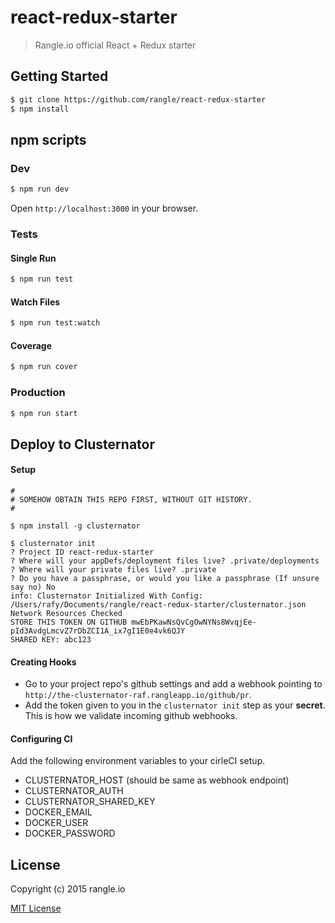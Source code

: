 # react-redux-starter

> Rangle.io official React + Redux starter

## Getting Started
```bash
$ git clone https://github.com/rangle/react-redux-starter
$ npm install
```

## npm scripts

### Dev
```bash
$ npm run dev
```

Open `http://localhost:3000` in your browser.

### Tests

#### Single Run
```bash
$ npm run test
```

#### Watch Files
```bash
$ npm run test:watch
```

#### Coverage
```bash
$ npm run cover
```

### Production
```bash
$ npm run start
```


## Deploy to Clusternator

#### Setup
```
#
# SOMEHOW OBTAIN THIS REPO FIRST, WITHOUT GIT HISTORY.
#

$ npm install -g clusternator

$ clusternator init
? Project ID react-redux-starter
? Where will your appDefs/deployment files live? .private/deployments
? Where will your private files live? .private
? Do you have a passphrase, or would you like a passphrase (If unsure say no) No
info: Clusternator Initialized With Config: /Users/rafy/Documents/rangle/react-redux-starter/clusternator.json Network Resources Checked
STORE THIS TOKEN ON GITHUB mwEbPKawNsQvCgOwNYNs8WvqjEe-pId3AvdgLmcvZ7rDbZCI1A_ix7gI1E0e4vk6QJY
SHARED KEY: abc123
```

#### Creating Hooks

- Go to your project repo's github settings and add a webhook pointing to
  `http://the-clusternator-raf.rangleapp.io/github/pr`.
- Add the token given to you in the `clusternator init` step as your
  **secret**. This is how we validate incoming github webhooks.

#### Configuring CI

Add the following environment variables to your cirleCI setup.

- CLUSTERNATOR_HOST (should be same as webhook endpoint)
- CLUSTERNATOR_AUTH
- CLUSTERNATOR_SHARED_KEY
- DOCKER_EMAIL
- DOCKER_USER
- DOCKER_PASSWORD


## License

Copyright (c) 2015 rangle.io

[MIT License][MIT]

[MIT]: ./LICENSE "Mit License"
